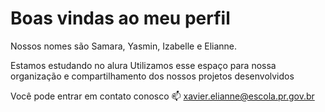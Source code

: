 # Boas vindas ao meu perfil
Nossos nomes são Samara, Yasmin, Izabelle e Elianne.

Estamos estudando no alura 
Utilizamos esse espaço para nossa organização e compartilhamento dos nossos projetos desenvolvidos

Você pode entrar em contato conosco 📫
xavier.elianne@escola.pr.gov.br
